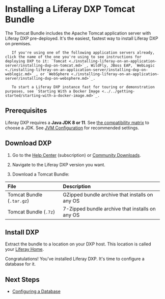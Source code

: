 # Installing a Liferay DXP Tomcat Bundle

The Tomcat Bundle includes the Apache Tomcat application server with Liferay DXP pre-deployed. It's the easiest, fastest way to install Liferay DXP on premises.

```note::
   If you're using one of the following application servers already, click the name of the one you're using to see instructions for deploying DXP to it: `Tomcat <./installing-liferay-on-an-application-server/installing-dxp-on-tomcat.md>`_, WildFly, JBoss EAP, `WebLogic <./installing-liferay-on-an-application-server/installing-dxp-on-weblogic.md>`_, or `WebSphere <./installing-liferay-on-an-application-server/installing-dxp-on-websphere.md>`_.
```

```note::
   To start a Liferay DXP instance fast for touring or demonstration purposes, see `Starting With a Docker Image <../../getting-started/starting-with-a-docker-image.md>`_.
```

## Prerequisites

Liferay DXP requires a **Java JDK 8 or 11**. See [the compatibility matrix](https://www.liferay.com/documents/10182/246659966/Liferay+DXP+7.2+Compatibility+Matrix.pdf/ed234765-db47-c4ad-7c82-2acb4c73b0f9) to choose a JDK. See [JVM Configuration](../../reference/jvm-configuration.md) for recommended settings.

## Download DXP

1. Go to the [Help Center](https://help.liferay.com/hc) (subscription) or [Community Downloads](https://www.liferay.com/downloads-community).

2. Navigate to the Liferay DXP version you want.

3. Download a Tomcat Bundle:

| File | Description |
| :--- | :---------- |
| Tomcat Bundle (`.tar.gz`) | GZipped bundle archive that installs on any OS |
| Tomcat Bundle (`.7z`) | 7-Zipped bundle archive that installs on any OS |

## Install DXP

Extract the bundle to a location on your DXP host. This location is called your [Liferay Home](../reference/liferay-home.md).

Congratulations! You've installed Liferay DXP. It's time to configure a database for it.

## Next Steps

* [Configuring a Database](./configuring-a-database.md)